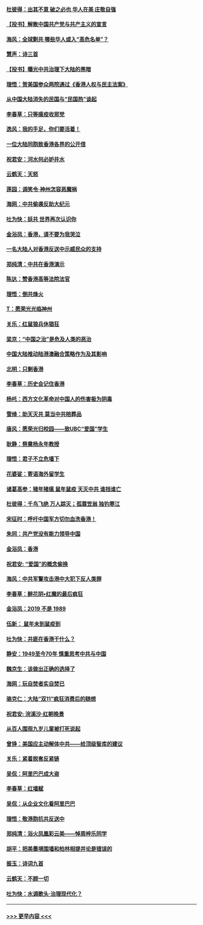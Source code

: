 #### [杜彼得：出其不意 破之必也 华人在美 庄敬自强](../pages/nsc993/n11679554.md?t=11260933) 
#### [【投书】解散中国共产党与共产主义的宣言](../pages/nsc993/n11679177.md?t=11260933) 
#### [海风：全球剿共 哪些华人或入“高危名单”？](../pages/nsc993/n11678617.md?t=11260933) 
#### [慧声：诗三首](../pages/nsc993/n11678848.md?t=11260933) 
#### [【投书】曝光中共治理下大陆的黑暗](../pages/nsc993/n11678674.md?t=11260933) 
#### [理悟：贺美国参众两院通过《香港人权与民主法案》](../pages/nsc993/n11678104.md?t=11260933) 
#### [从中国大陆消失的民国与“民国热”谈起](../pages/nsc993/n11678075.md?t=11260933) 
#### [李春草：只等瘟疫收邪党](../pages/nsc993/n11677308.md?t=11260933) 
#### [逸风：我的手足，你们要活着！](../pages/nsc993/n11676352.md?t=11260933) 
#### [一位大陆同胞致香港各界的公开信](../pages/nsc993/n11675761.md?t=11260933) 
#### [祝君安：河水何必妒井水](../pages/nsc993/n11675746.md?t=11260933) 
#### [云鹤天：天怒](../pages/nsc993/n11675718.md?t=11260933) 
#### [莲园：调笑令‧神州怎容恶魔祸](../pages/nsc993/n11675648.md?t=11260933) 
#### [海网：中共偷袭反助大纪元](../pages/nsc993/n11673515.md?t=11260933) 
#### [吐为快：妖共 世界再次认识你](../pages/nsc993/n11673506.md?t=11260933) 
#### [金浴凤：香港，请不要为我哭泣](../pages/nsc993/n11673248.md?t=11260933) 
#### [一名大陆人对香港反送中示威民众的支持](../pages/nsc993/n11672615.md?t=11260933) 
#### [郑纯清：中共在香港演示](../pages/nsc993/n11670539.md?t=11260933) 
#### [陈达：赞香港高等法院法官](../pages/nsc993/n11669542.md?t=11260933) 
#### [理悟：倒共烽火](../pages/nsc993/n11668844.md?t=11260933) 
#### [T：愿荣光光临神州](../pages/nsc993/n11668421.md?t=11260933) 
#### [关乐：红鼠狼兵休猖狂](../pages/nsc993/n11668378.md?t=11260933) 
#### [梁京：“中国之治”是危及人类的恶治](../pages/nsc993/n11668328.md?t=11260933) 
#### [中国大陆推动陆港澳融合策略作为及其影响](../pages/nsc993/n11668157.md?t=11260933) 
#### [北明：只剩香港](../pages/nsc993/n11668002.md?t=11260933) 
#### [李春草：历史会记住香港](../pages/nsc993/n11667927.md?t=11260933) 
#### [杨吒：西方文化革命对中国人的伤害极为阴毒](../pages/nsc993/n11664521.md?t=11260933) 
#### [雪绮：助天灭共 莫当中共陪葬品](../pages/nsc993/n11662650.md?t=11260933) 
#### [唐风：愿荣光归校园——致UBC“爱国”学生](../pages/nsc993/n11662194.md?t=11260933) 
#### [耿静：祭奠杨永年教授](../pages/nsc993/n11662514.md?t=11260933) 
#### [理悟：君子不立危墙下](../pages/nsc993/n11662172.md?t=11260933) 
#### [花婆娑：寄语海外留学生](../pages/nsc993/n11662121.md?t=11260933) 
#### [诸葛高参：猪年猪瘟 鼠年鼠疫 天灭中共 谁挡谁亡](../pages/nsc993/n11661980.md?t=11260933) 
#### [杜彼得：千鸟飞绝 万人踪灭；孤蓑笠翁 独钓寒江](../pages/nsc993/n11661170.md?t=11260933) 
#### [宋征时：呼吁中国军方切勿血洗香港！](../pages/nsc993/n11415318.md?t=11260933) 
#### [朱同：共产党没有能力领导中国](../pages/nsc993/n11660421.md?t=11260933) 
#### [金浴凤：香港](../pages/nsc993/n11660419.md?t=11260933) 
#### [祝君安: “爱国”的概念偷换](../pages/nsc993/n11659706.md?t=11260933) 
#### [海风：中共军警攻击港中大犯下反人类罪](../pages/nsc993/n11659632.md?t=11260933) 
#### [李春草：醉花阴•红魔的最后疯狂](../pages/nsc993/n11659287.md?t=11260933) 
#### [金浴凤：2019 不是 1989](../pages/nsc993/n11657663.md?t=11260933) 
#### [伍新： 鼠年未到鼠疫到](../pages/nsc993/n11655098.md?t=11260933) 
#### [吐为快：共匪在香港干什么？](../pages/nsc993/n11654891.md?t=11260933) 
#### [静安：1949至今70年 慎重思考中共与中国](../pages/nsc993/n11651244.md?t=11260933) 
#### [魏京生：该做出正确的选择了](../pages/nsc993/n11653084.md?t=11260933) 
#### [海网：玩自焚者实自焚已](../pages/nsc993/n11652423.md?t=11260933) 
#### [骆克仁：大陆“双11”疯狂消费后的随想](../pages/nsc993/n11652305.md?t=11260933) 
#### [祝君安: 浣溪沙·红朝晚景](../pages/nsc993/n11652258.md?t=11260933) 
#### [从百人围观九岁儿童被打死说起](../pages/nsc993/n11651030.md?t=11260933) 
#### [曾铮：美国应主动解体中共——给顶级智库的建议](../pages/nsc993/n11649888.md?t=11260933) 
#### [关乐：紧着脱套反紧链](../pages/nsc993/n11649069.md?t=11260933) 
#### [吴侃：阿里巴巴成大盗](../pages/nsc993/n11645523.md?t=11260933) 
#### [李春草：红墙赋](../pages/nsc993/n11646389.md?t=11260933) 
#### [吴侃：从企业文化看阿里巴巴](../pages/nsc993/n11645476.md?t=11260933) 
#### [理悟：敬港胞抗共反送中](../pages/nsc993/n11645466.md?t=11260933) 
#### [郑纯清：浴火凤凰彩云美——悼周梓乐同学](../pages/nsc993/n11645155.md?t=11260933) 
#### [胡平：把美墨境围墙和柏林相提并论是错误的](../pages/nsc993/n11645134.md?t=11260933) 
#### [振玉：诗词九首](../pages/nsc993/n11644081.md?t=11260933) 
#### [云鹤天：不顾一切](../pages/nsc993/n11643508.md?t=11260933) 
#### [吐为快：水调歌头·治理现代化？](../pages/nsc993/n11643485.md?t=11260933) 

----
#### [ >>> 更早内容 <<< ](../indexes/nsc993-earlier.md)
